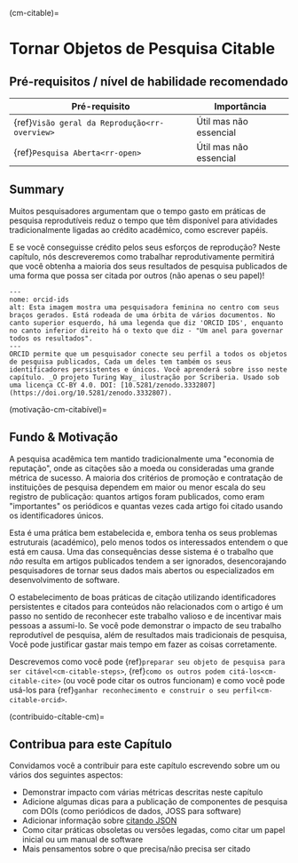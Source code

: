 (cm-citable)=
# Tornar Objetos de Pesquisa Citable

## Pré-requisitos / nível de habilidade recomendado

| Pré-requisito                                       | Importância            |
| --------------------------------------------------- | ---------------------- |
| {ref}`Visão geral da Reprodução<rr-overview>` | Útil mas não essencial |
| {ref}`Pesquisa Aberta<rr-open>`               | Útil mas não essencial |

## Summary

Muitos pesquisadores argumentam que o tempo gasto em práticas de pesquisa reprodutíveis reduz o tempo que têm disponível para atividades tradicionalmente ligadas ao crédito acadêmico, como escrever papéis.

E se você conseguisse crédito pelos seus esforços de reprodução? Neste capítulo, nós descreveremos como trabalhar reprodutivamente permitirá que você obtenha a maioria dos seus resultados de pesquisa publicados de uma forma que possa ser citada por outros (não apenas o seu papel)!

```{figure} ../figures/orcid-ids.jpg
---
nome: orcid-ids
alt: Esta imagem mostra uma pesquisadora feminina no centro com seus braços gerados. Está rodeada de uma órbita de vários documentos. No canto superior esquerdo, há uma legenda que diz 'ORCID IDS', enquanto no canto inferior direito há o texto que diz - "Um anel para governar todos os resultados".
---
ORCID permite que um pesquisador conecte seu perfil a todos os objetos de pesquisa publicados, Cada um deles tem também os seus identificadores persistentes e únicos. Você aprenderá sobre isso neste capítulo. _O projeto Turing Way_ ilustração por Scriberia. Usado sob uma licença CC-BY 4.0. DOI: [10.5281/zenodo.3332807](https://doi.org/10.5281/zenodo.3332807).
```

(motivação-cm-citabível)=
## Fundo & Motivação

A pesquisa acadêmica tem mantido tradicionalmente uma "economia de reputação", onde as citações são a moeda ou consideradas uma grande métrica de sucesso. A maioria dos critérios de promoção e contratação de instituições de pesquisa dependem em maior ou menor escala do seu registro de publicação: quantos artigos foram publicados, como eram "importantes" os periódicos e quantas vezes cada artigo foi citado usando os identificadores únicos.

Esta é uma prática bem estabelecida e, embora tenha os seus problemas estruturais (académico), pelo menos todos os interessados entendem o que está em causa. Uma das consequências desse sistema é o trabalho que *não* resulta em artigos publicados tendem a ser ignorados, desencorajando pesquisadores de tornar seus dados mais abertos ou especializados em desenvolvimento de software.

O estabelecimento de boas práticas de citação utilizando identificadores persistentes e citados para conteúdos não relacionados com o artigo é um passo no sentido de reconhecer este trabalho valioso e de incentivar mais pessoas a assumi-lo. Se você pode demonstrar o impacto de seu trabalho reprodutível de pesquisa, além de resultados mais tradicionais de pesquisa, Você pode justificar gastar mais tempo em fazer as coisas corretamente.

Descrevemos como você pode {ref}`preparar seu objeto de pesquisa para ser citável<cm-citable-steps>`, {ref}`como os outros podem citá-los<cm-citable-cite>` (ou você pode citar os outros funcionam) e como você pode usá-los para {ref}`ganhar reconhecimento e construir o seu perfil<cm-citable-orcid>`.

(contribuido-cítable-cm)=
## Contribua para este Capítulo

Convidamos você a contribuir para este capítulo escrevendo sobre um ou vários dos seguintes aspectos:
- Demonstrar impacto com várias métricas descritas neste capítulo
- Adicione algumas dicas para a publicação de componentes de pesquisa com DOIs (como periódicos de dados, JOSS para software)
- Adicionar informação sobre [citando JSON](http://citebay.com/how-to-cite/json/)
- Como citar práticas obsoletas ou versões legadas, como citar um papel inicial ou um manual de software
- Mais pensamentos sobre o que precisa/não precisa ser citado
